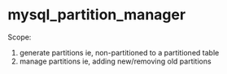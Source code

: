 # mysql_partition_manager

Scope:

1. generate partitions ie, non-partitioned to a partitioned table
2. manage partitions ie, adding new/removing old partitions
